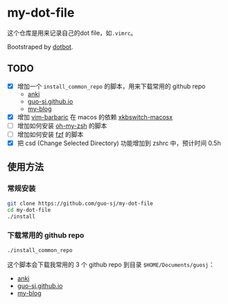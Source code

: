 # my-dot-file

这个仓库是用来记录自己的dot file，如`.vimrc`。

Bootstraped by [dotbot](https://github.com/anishathalye/dotbot).

## TODO
- [x] 增加一个 `install_common_repo` 的脚本，用来下载常用的 github repo
    - [anki](https://github.com/guo-sj/anki)
    - [guo-sj.github.io](https://github.com/guo-sj/guo-sj.github.io)
    - [my-blog](https://github.com/guo-sj/my-blog)
- [x] 增加 [vim-barbaric](https://github.com/rlue/vim-barbaric.git) 在 macos 的依赖 [xkbswitch-macosx](https://github.com/myshov/xkbswitch-macosx.git)
- [ ] 增加如何安装 [oh-my-zsh](https://github.com/ohmyzsh/ohmyzsh.git) 的脚本
- [ ] 增加如何安装 [fzf](https://github.com/junegunn/fzf) 的脚本
- [x] 把 csd (Change Selected Directory) 功能增加到 zshrc 中，预计时间 0.5h

## 使用方法

### 常规安装
```sh
git clone https://github.com/guo-sj/my-dot-file
cd my-dot-file
./install
```

### 下载常用的 github repo
```sh
./install_common_repo
```

这个脚本会下载我常用的 3 个 github repo 到目录 `$HOME/Documents/guosj`：
- [anki](https://github.com/guo-sj/anki)
- [guo-sj.github.io](https://github.com/guo-sj/guo-sj.github.io)
- [my-blog](https://github.com/guo-sj/my-blog)
